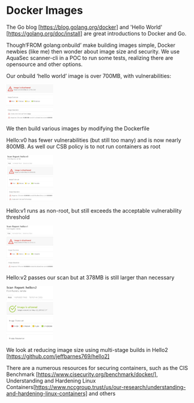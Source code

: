 # Docker Images

The Go blog [https://blog.golang.org/docker] and 'Hello World' [https://golang.org/doc/install] are great introductions to Docker and Go.

Though‘FROM golang:onbuild’ make building images simple, Docker newbies (like me) then wonder about image size and security.  We use AquaSec scanner-cli in a POC to run some tests, realizing there are opensource and other options.

Our onbuild ‘hello world’ image is over 700MB, with vulnerabilities:

<img src="img/onbuild.jpg" width="125">

We then build various images by modifying the Dockerfile

Hello:v0 has fewer vulnerabilities (but still too many) and is now nearly 800MB.  As well our CSB policy is to not run containers as root

<img src="img/hello0.jpg" width="125">

Hello:v1 runs as non-root, but still exceeds the acceptable vulnerability threshold

<img src="img/hello1.jpg" width="125">

Hello:v2 passes our scan but at 378MB is still larger than necessary

<img src="img/hello2.jpg" width="125">

We look at reducing image size using multi-stage builds in Hello2 [https://github.com/jeffbarnes769/hello2]

There are a numerous resources for securing containers, such as the CIS Benchmark [https://www.cisecurity.org/benchmark/docker/], Understanding and Hardening Linux Containers[https://www.nccgroup.trust/us/our-research/understanding-and-hardening-linux-containers] and others